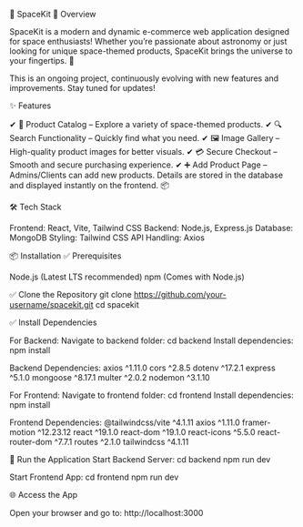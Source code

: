 🚀 SpaceKit
🌌 Overview

SpaceKit is a modern and dynamic e-commerce web application designed for space enthusiasts! Whether you’re passionate about astronomy or just looking for unique space-themed products, SpaceKit brings the universe to your fingertips. 🌠

This is an ongoing project, continuously evolving with new features and improvements. Stay tuned for updates!

✨ Features

✔ 🛒 Product Catalog – Explore a variety of space-themed products.
✔ 🔍 Search Functionality – Quickly find what you need.
✔ 🖼️ Image Gallery – High-quality product images for better visuals.
✔ 💳 Secure Checkout – Smooth and secure purchasing experience.
✔ ➕ Add Product Page – Admins/Clients can add new products. Details are stored in the database and displayed instantly on the frontend. 📦

🛠️ Tech Stack

Frontend: React, Vite, Tailwind CSS
Backend: Node.js, Express.js
Database: MongoDB
Styling: Tailwind CSS
API Handling: Axios

📦 Installation
✅ Prerequisites

Node.js (Latest LTS recommended)
npm (Comes with Node.js)

✅ Clone the Repository
git clone https://github.com/your-username/spacekit.git
cd spacekit

✅ Install Dependencies

For Backend:
Navigate to backend folder: cd backend
Install dependencies: npm install

Backend Dependencies:
axios ^1.11.0
cors ^2.8.5
dotenv ^17.2.1
express ^5.1.0
mongoose ^8.17.1
multer ^2.0.2
nodemon ^3.1.10

For Frontend:
Navigate to frontend folder: cd frontend
Install dependencies: npm install

Frontend Dependencies:
@tailwindcss/vite ^4.1.11
axios ^1.11.0
framer-motion ^12.23.12
react ^19.1.0
react-dom ^19.1.0
react-icons ^5.5.0
react-router-dom ^7.7.1
routes ^2.1.0
tailwindcss ^4.1.11

🚀 Run the Application
Start Backend Server:
cd backend
npm run dev

Start Frontend App:
cd frontend
npm run dev

🌐 Access the App

Open your browser and go to:
http://localhost:3000
